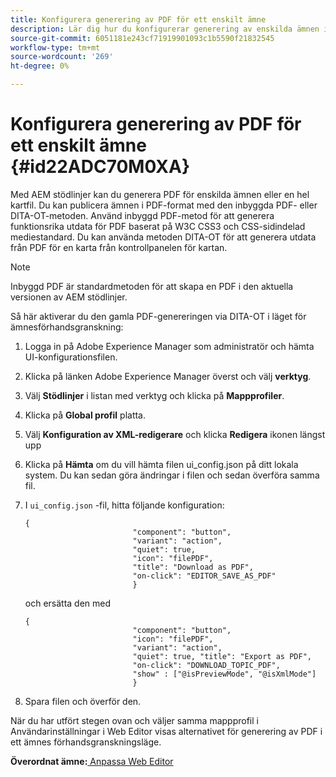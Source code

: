 ```yaml
---
title: Konfigurera generering av PDF för ett enskilt ämne
description: Lär dig hur du konfigurerar generering av enskilda ämnen i PDF
source-git-commit: 6051181e243cf71919901093c1b5590f21832545
workflow-type: tm+mt
source-wordcount: '269'
ht-degree: 0%

---
```



# Konfigurera generering av PDF för ett enskilt ämne {#id22ADC70M0XA}

Med AEM stödlinjer kan du generera PDF för enskilda ämnen eller en hel kartfil. Du kan publicera ämnen i PDF-format med den inbyggda PDF- eller DITA-OT-metoden. Använd inbyggd PDF-metod för att generera funktionsrika utdata för PDF baserat på W3C CSS3 och CSS-sidindelad mediestandard. Du kan använda metoden DITA-OT för att generera utdata från PDF för en karta från kontrollpanelen för kartan.

>[!NOTE]
>
> Inbyggd PDF är standardmetoden för att skapa en PDF i den aktuella versionen av AEM stödlinjer.

Så här aktiverar du den gamla PDF-genereringen via DITA-OT i läget för ämnesförhandsgranskning:

1. Logga in på Adobe Experience Manager som administratör och hämta UI-konfigurationsfilen.

1. Klicka på länken Adobe Experience Manager överst och välj **verktyg**.
1. Välj **Stödlinjer** i listan med verktyg och klicka på **Mappprofiler**.
1. Klicka på **Global profil** platta.
1. Välj **Konfiguration av XML-redigerare** och klicka **Redigera** ikonen längst upp
1. Klicka på **Hämta** om du vill hämta filen ui\_config.json på ditt lokala system. Du kan sedan göra ändringar i filen och sedan överföra samma fil.
1. I `ui_config.json` -fil, hitta följande konfiguration:

   ```
   {
                           "component": "button",
                           "variant": "action",
                           "quiet": true,
                           "icon": "filePDF",
                           "title": "Download as PDF",
                           "on-click": "EDITOR_SAVE_AS_PDF"
                           }
   ```

   och ersätta den med

   ```
   {
                           "component": "button",
                           "icon": "filePDF",
                           "variant": "action",
                           "quiet": true, "title": "Export as PDF",
                           "on-click": "DOWNLOAD_TOPIC_PDF",
                           "show" : ["@isPreviewMode", "@isXmlMode"]
                           }
   ```

1. Spara filen och överför den.

När du har utfört stegen ovan och väljer samma mappprofil i Användarinställningar i Web Editor visas alternativet för generering av PDF i ett ämnes förhandsgranskningsläge.

**Överordnat ämne:**[ Anpassa Web Editor](conf-web-editor.md)

